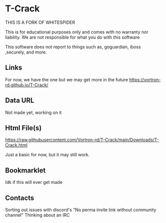 # T-Crack
THIS IS A FORK OF WHITESPIDER

This is for educational purposes only and comes with no warranty nor liability. We are not responsible for what you do with this software

This software does not report to things such as, goguardian, iboss ,securely, and more.
## Links

For now, we have the one but we may get more in the future
https://vortron-rd.github.io/T-Crack/

## Data URL
Not made yet, working on it

## Html File(s)
https://raw.githubusercontent.com/Vortron-rd/T-Crack/main/Downloads/T-Crack.html

Just a basic <Embed> for now, but it may still work.

## Bookmarklet
Idk if this will ever get made
## Contacts
Sorting out issues with discord's "No perma invite link without community channel"
Thinking about an IRC

